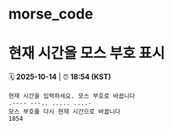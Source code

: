 # morse_code
# 현재 시간을 모스 부호 표시
<!-- MORSE_TIME_START -->
🗓️ **2025-10-14** | ⏰ **18:54 (KST)**

```
현재 시간을 입력하세요. 모스 부호로 바꿉니다
.---- ---.. ..... ....-
모스 부호를 다시 현재 시간으로 바꿉니다
1854
```
<!-- MORSE_TIME_END -->
